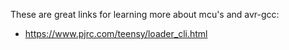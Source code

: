 These are great links for learning more about mcu's and avr-gcc:

* https://www.pjrc.com/teensy/loader_cli.html
